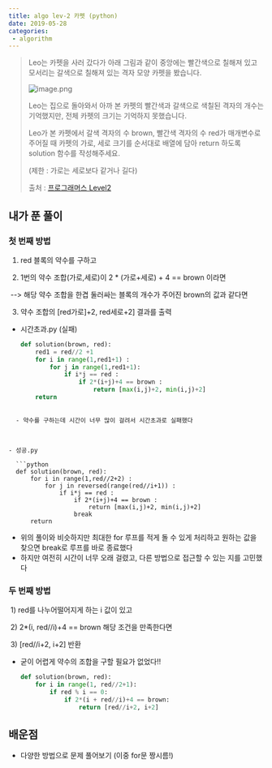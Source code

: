 ```yaml
---
title: algo lev-2 카펫 (python)
date: 2019-05-28
categories:
 - algorithm
---
```






> Leo는 카펫을 사러 갔다가 아래 그림과 같이 중앙에는 빨간색으로 칠해져 있고 모서리는 갈색으로 칠해져 있는 격자 모양 카펫을 봤습니다.
>
> ![image.png](https://grepp-programmers.s3.amazonaws.com/files/ybm/7c94563a35/2ff27ac9-97d0-43a9-9cf8-a344b8e7912e.png)
>
> Leo는 집으로 돌아와서 아까 본 카펫의 빨간색과 갈색으로 색칠된 격자의 개수는 기억했지만, 전체 카펫의 크기는 기억하지 못했습니다.
>
> Leo가 본 카펫에서 갈색 격자의 수 brown, 빨간색 격자의 수 red가 매개변수로 주어질 때 카펫의 가로, 세로 크기를 순서대로 배열에 담아 return 하도록 solution 함수를 작성해주세요.
>
> (제한 : 가로는 세로보다 같거나 길다)
>
> 
>
> 출처 : [프로그래머스 Level2](https://programmers.co.kr/learn/challenges?tab=all_challenges)





## 내가 푼 풀이



### 첫 번째 방법

1) red 블록의 약수를 구하고

2) 1번의 약수 조합(가로,세로)이 2 * (가로+세로) + 4 == brown 이라면

​		--> 해당 약수 조합을 한겹 둘러싸는 블록의 개수가 주어진 brown의 값과 같다면

3) 약수 조합의 [red가로]+2, red세로+2] 결과를 출력



- 시간초과.py (실패)

  ```python
  def solution(brown, red):
      red1 = red//2 +1    
      for i in range(1,red1+1) :
          for j in range(1,red1+1):
              if i*j == red :
                  if 2*(i+j)+4 == brown :
                      return [max(i,j)+2, min(i,j)+2]
      return 
```
  
  - 약수를 구하는데 시간이 너무 많이 걸려서 시간초과로 실패했다



- 성공.py

  ```python
  def solution(brown, red):
      for i in range(1,red//2+2) :
          for j in reversed(range(red//i+1)) :
              if i*j == red :
                  if 2*(i+j)+4 == brown :
                      return [max(i,j)+2, min(i,j)+2]
                  break
      return
  ```

  - 위의 풀이와 비슷하지만 최대한 for 루프를 적게 돌 수 있게 처리하고 원하는 값을 찾으면 break로 루프를 바로 종료했다
  - 하지만 여전히 시간이 너무 오래 걸렸고, 다른 방법으로 접근할 수 있는 지를 고민했다



### 두 번째 방법

​	1) red를 나누어떨어지게 하는 i 값이 있고

​	2) 2*(i, red//i)+4 == brown 해당 조건을 만족한다면

​	3) [red//i+2, i+2] 반환



- 굳이 어렵게 약수의 조합을 구할 필요가 없었다!!

  ```python
  def solution(brown, red):
      for i in range(1, red//2+1):
          if red % i == 0:
              if 2*(i + red//i)+4 == brown:
                  return [red//i+2, i+2]
  ```

  



## 배운점

- 다양한 방법으로 문제 풀어보기 (이중 for문 짱시름!)